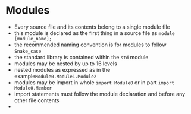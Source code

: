 # Modules
* Every source file and its contents belong to a single module file
* this module is declared as the first thing in a source file as `module [module_name];`
* the recommended naming convention is for modules to follow `Snake_case`
* the standard library is contained within the `std` module
* modules may be nested by up to 16 levels
* nested modules as expressed as in the example`Module0.Module1.Module2`
* modules may be import in whole `import Module0` or in part `import Module0.Member`
* import statements must follow the module declaration and before any other file contents
* 